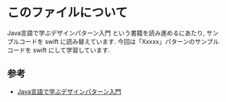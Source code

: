 # このファイルについて

Java言語で学ぶデザインパターン入門 という書籍を読み進めるにあたり,
サンプルコードを swift に読み替えています.
今回は「Xxxxx」パターンのサンプルコードを swift にして学習しています.

## 参考

- [Java言語で学ぶデザインパターン入門](https://www.hyuki.com/dp/)

